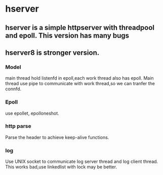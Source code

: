 # hserver

## hserver is a simple httpserver with threadpool and epoll. This version has many bugs

## hserver8  is stronger version. 
### Model
main thread hold listenfd in epoll,each work thread also has epoll. Main thread use pipe to communicate with work thread,so we can
tranfer the connfd.

### Epoll
use epollet, epolloneshot.

### http parse
Parse the header to achieve keep-alive functions.

### log
Use UNIX socket to communicate log server thread and log client thread. This works bad,use linkedlist with lock may be better.

